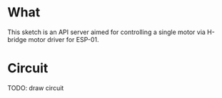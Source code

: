 # What

This sketch is an API server aimed for controlling a single motor via H-bridge motor driver for ESP-01.

# Circuit

TODO: draw circuit
